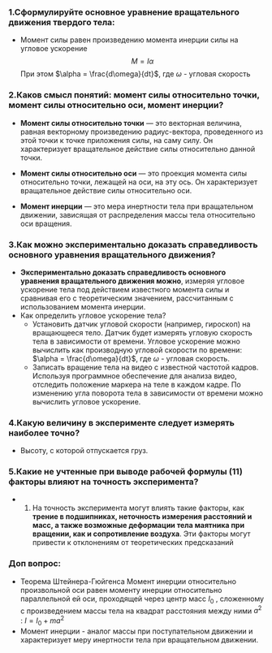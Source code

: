 ### 1.**Сформулируйте основное уравнение вращательного движения твердого тела:**
- Момент силы равен произведению момента инерции силы на угловое ускорение 
	$$M = I\alpha$$
	При этом $\alpha = \frac{d\omega}{dt}$, где $\omega$ - угловая скорость
		
### 2.**Каков смысл понятий: момент силы относительно точки, момент силы относительно оси, момент инерции?**
- **Момент силы относительно точки** — это векторная величина, равная векторному произведению радиус-вектора, проведенного из этой точки к точке приложения силы, на саму силу. Он характеризует вращательное действие силы относительно данной точки.

- **Момент силы относительно оси** — это проекция момента силы относительно точки, лежащей на оси, на эту ось. Он характеризует вращательное действие силы относительно оси.

- **Момент инерции** — это мера инертности тела при вращательном движении, зависящая от распределения массы тела относительно оси вращения.
	
### 3.**Как можно экспериментально доказать справедливость основного уравнения вращательного движения?**
- **Экспериментально доказать справедливость основного уравнения вращательного движения можно**, измеряя угловое ускорение тела под действием известного момента силы и сравнивая его с теоретическим значением, рассчитанным с использованием момента инерции.
- Как определить угловое ускорение тела? 
	- Установить датчик угловой скорости (например, гироскоп) на вращающееся тело. Датчик будет измерять угловую скорость тела в зависимости от времени. Угловое ускорение можно вычислить как производную угловой скорости по времени: $\alpha = \frac{d\omega}{dt}$, где $\omega$ - угловая скорость.
	- Записать вращение тела на видео с известной частотой кадров. Используя программное обеспечение для анализа видео, отследить положение маркера на теле в каждом кадре. По изменению угла поворота тела в зависимости от времени можно вычислить угловое ускорение.
 
### 4.**Какую величину в эксперименте следует измерять наиболее точно?**
- Высоту, с которой отпускается груз. 
	
### 5.**Какие не учтенные при выводе рабочей формулы (11) факторы влияют на точность эксперимента?**
- 1. На точность эксперимента могут влиять такие факторы, как **трение в подшипниках, неточность измерения расстояний и масс, а также возможные деформации тела маятника при вращении, как и сопротивление воздуха**. Эти факторы могут привести к отклонениям от теоретических предсказаний

### **Доп вопрос:**
- Теорема Штейнера-Гюйгенса
	Момент инерции относительно произвольной оси равен моменту инерции относительно параллельной ей оси, проходящей через центр масс $I_0$ , сложенному с произведением массы тела на квадрат расстояния между ними $а^2$ :
	$I = I_0 + ma^2$
- Момент инерции - аналог массы при поступательном движении и характеризует меру инертности тела при вращательном движении. 

